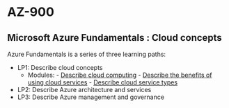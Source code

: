 # AZ-900
## Microsoft Azure Fundamentals : Cloud concepts

Azure Fundamentals is a series of three learning paths:
-  LP1: Describe cloud concepts
    - Modules:  - [Describe cloud computing](/Learning%20Path%201/Describe%20Cloud%20Computing/Topic%201.md )
                - [Describe the benefits of using cloud services](/Learning%20Path%201/Benefits%20of%20Cloud%20services/Topic%202.md)
                - [Describe cloud service types](/Learning%20Path%201/Cloud%20Services%20Types/Topic3.md)
-  LP2: Describe Azure architecture and services
-  LP3: Describe Azure management and governance